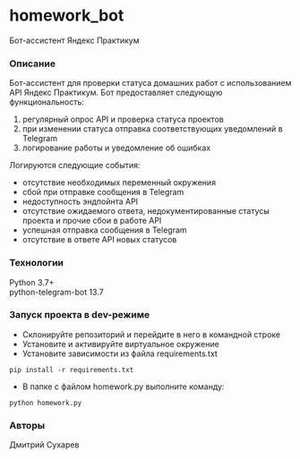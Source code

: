 # homework_bot
Бот-ассистент Яндекс Практикум

### Описание
Бот-ассистент для проверки статуса домашних работ с использованием API Яндекс Практикум.
Бот предоставляет следующую функциональность:
1) регулярный опрос API и проверка статуса проектов
2) при изменении статуса отправка соответствующих уведомлений в Telegram
3) логирование работы и уведомление об ошибках  

Логируются следующие события:
* отсутствие необходимых переменный окружения
* сбой при отправке сообщения в Telegram
* недоступность эндпойнта API
* отсутствие ожидаемого ответа, недокументированные статусы проекта и прочие сбои в работе API
* успешная отправка сообщения в Telegram
* отсутствие в ответе API новых статусов

### Технологии
Python 3.7+  
python-telegram-bot 13.7
### Запуск проекта в dev-режиме
- Склонируйте репозиторий и перейдите в него в командной строке 
- Установите и активируйте виртуальное окружение
- Установите зависимости из файла requirements.txt
```
pip install -r requirements.txt
``` 
- В папке с файлом homework.py выполните команду:
```
python homework.py
```
### Авторы
Дмитрий Сухарев